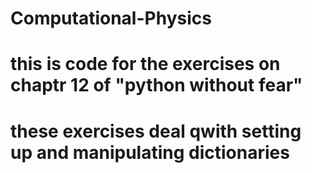 # Computational-Physics
# this is code for the exercises on chaptr 12 of "python without fear" 
# these exercises deal qwith setting up and manipulating dictionaries
